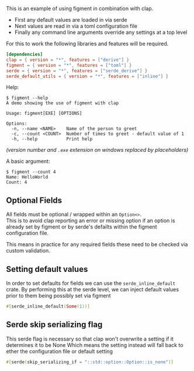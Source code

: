 This is an example of using figment in combination with clap.

  * First any default values are loaded in via serde
  * Next values are read in via a toml configuration file
  * Finally any command line arguments override any settings at a top level

For this to work the following libraries and features will be required.
```toml
[dependencies]
clap = { version = "*", features = ["derive"] }
figment = { version = "*", features = ["toml"] }
serde = { version = "*", features = ["serde_derive"] }
serde_default_utils = { version = "*", features = ["inline"] }
```

Help:
```console
$ figment --help
A demo showing the use of figment with clap

Usage: figment[EXE] [OPTIONS]

Options:
  -n, --name <NAME>    Name of the person to greet
  -c, --count <COUNT>  Number of times to greet - default value of 1
  -h, --help           Print help

```
*(version number and `.exe` extension on windows replaced by placeholders)*

A basic argument:
```console
$ figment --count 4
Name: HelloWorld
Count: 4

```

## Optional Fields

All fields must be optional / wrapped within an `Option<>`.    
This is to avoid clap reporting an error or missing option if an option is already set by figment or by serde's defailts
within the figment configuration file.

This means in practice for any required fields these need to be checked via custom validation.

## Setting default values

In order to set defaults for fields we can use the `serde_inline_default` crate.
By performing this at the serde level, we can inject default values prior to them being possibly set via figment
```rust
#[serde_inline_default(Some(1))]
```

## Serde skip serializing flag

This serde flag is necessary so that clap won't overwrite a setting if it determines it to be None
Which means the setting instead will fall back to ether the configuration file or default setting
```rust
#[serde(skip_serializing_if = "::std::option::Option::is_none")]
```
